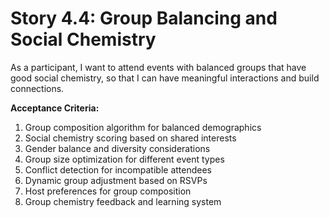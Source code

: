# Story 4.4: Group Balancing and Social Chemistry

As a participant,
I want to attend events with balanced groups that have good social chemistry,
so that I can have meaningful interactions and build connections.

**Acceptance Criteria:**

1. Group composition algorithm for balanced demographics
2. Social chemistry scoring based on shared interests
3. Gender balance and diversity considerations
4. Group size optimization for different event types
5. Conflict detection for incompatible attendees
6. Dynamic group adjustment based on RSVPs
7. Host preferences for group composition
8. Group chemistry feedback and learning system
